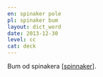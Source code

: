 ```yaml
---
en: spinaker pole
pl: spinaker bum
layout: dict_word
date: 2013-12-30
level: cc
cat: deck
---
```


Bum od spinakera [[spinnaker](/dict/spinnaker.html)].